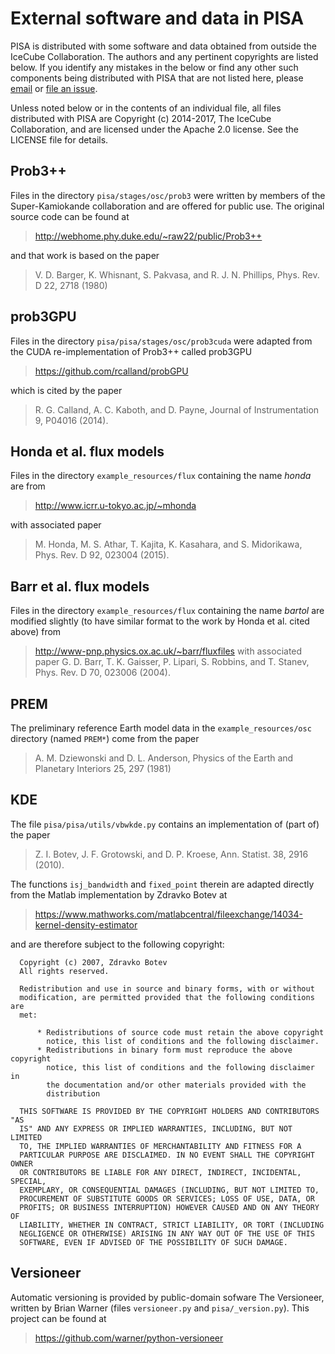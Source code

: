 # External software and data in PISA

PISA is distributed with some software and data obtained from outside the IceCube Collaboration.
The authors and any pertinent copyrights are listed below.
If you identify any mistakes in the below or find any other such components being distributed with PISA that are not listed here, please [email](jll1062+pisa@phys.psu.edu) or [file an issue](http://github.com/icecubeopensource/pisa).

Unless noted below or in the contents of an individual file, all files distributed with PISA are Copyright (c) 2014-2017, The IceCube Collaboration, and are licensed under the Apache 2.0 license.
See the LICENSE file for details.

## Prob3++

Files in the directory `pisa/stages/osc/prob3` were written by members of the Super-Kamiokande collaboration and are offered for public use. The original source code can be found at
> http://webhome.phy.duke.edu/~raw22/public/Prob3++

and that work is based on the paper
> V. D. Barger, K. Whisnant, S. Pakvasa, and R. J. N. Phillips, Phys. Rev. D 22, 2718 (1980)

## prob3GPU

Files in the directory `pisa/pisa/stages/osc/prob3cuda` were adapted from the CUDA re-implementation of Prob3++ called prob3GPU
> https://github.com/rcalland/probGPU

which is cited by the paper
> R. G. Calland, A. C. Kaboth, and D. Payne, Journal of Instrumentation 9, P04016 (2014).

## Honda et al. flux models

Files in the directory `example_resources/flux` containing the name *honda* are from
> http://www.icrr.u-tokyo.ac.jp/~mhonda

with associated paper
>  M. Honda, M. S. Athar, T. Kajita, K. Kasahara, and S. Midorikawa, Phys. Rev. D 92, 023004 (2015).

## Barr et al. flux models

Files in the directory `example_resources/flux` containing the name *bartol* are modified slightly (to have similar format to the work by Honda et al. cited above) from
>  http://www-pnp.physics.ox.ac.uk/~barr/fluxfiles
with associated paper
   G. D. Barr, T. K. Gaisser, P. Lipari, S. Robbins, and T. Stanev, Phys. Rev. D 70, 023006 (2004).

## PREM

The preliminary reference Earth model data in the `example_resources/osc` directory (named `PREM*`) come from the paper
> A. M. Dziewonski and D. L. Anderson, Physics of the Earth and Planetary Interiors 25, 297 (1981)

## KDE

The file `pisa/pisa/utils/vbwkde.py` contains an implementation of (part of) the paper 
> Z. I. Botev, J. F. Grotowski, and D. P. Kroese, Ann. Statist. 38, 2916 (2010).

The functions `isj_bandwidth` and `fixed_point` therein are adapted directly from the Matlab implementation by Zdravko Botev at
> https://www.mathworks.com/matlabcentral/fileexchange/14034-kernel-density-estimator

and are therefore subject to the following copyright:
```
  Copyright (c) 2007, Zdravko Botev
  All rights reserved.

  Redistribution and use in source and binary forms, with or without
  modification, are permitted provided that the following conditions are
  met:

      * Redistributions of source code must retain the above copyright
        notice, this list of conditions and the following disclaimer.
      * Redistributions in binary form must reproduce the above copyright
        notice, this list of conditions and the following disclaimer in
        the documentation and/or other materials provided with the
        distribution

  THIS SOFTWARE IS PROVIDED BY THE COPYRIGHT HOLDERS AND CONTRIBUTORS "AS
  IS" AND ANY EXPRESS OR IMPLIED WARRANTIES, INCLUDING, BUT NOT LIMITED
  TO, THE IMPLIED WARRANTIES OF MERCHANTABILITY AND FITNESS FOR A
  PARTICULAR PURPOSE ARE DISCLAIMED. IN NO EVENT SHALL THE COPYRIGHT OWNER
  OR CONTRIBUTORS BE LIABLE FOR ANY DIRECT, INDIRECT, INCIDENTAL, SPECIAL,
  EXEMPLARY, OR CONSEQUENTIAL DAMAGES (INCLUDING, BUT NOT LIMITED TO,
  PROCUREMENT OF SUBSTITUTE GOODS OR SERVICES; LOSS OF USE, DATA, OR
  PROFITS; OR BUSINESS INTERRUPTION) HOWEVER CAUSED AND ON ANY THEORY OF
  LIABILITY, WHETHER IN CONTRACT, STRICT LIABILITY, OR TORT (INCLUDING
  NEGLIGENCE OR OTHERWISE) ARISING IN ANY WAY OUT OF THE USE OF THIS
  SOFTWARE, EVEN IF ADVISED OF THE POSSIBILITY OF SUCH DAMAGE.
```

## Versioneer

Automatic versioning is provided by public-domain sofware The Versioneer, written by Brian Warner (files `versioneer.py` and `pisa/_version.py`).
This project can be found at
> https://github.com/warner/python-versioneer